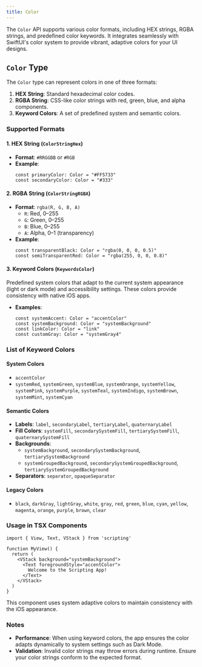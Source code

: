 ```yaml
---
title: Color
---
```


The `Color` API supports various color formats, including HEX strings, RGBA strings, and predefined color keywords. It integrates seamlessly with SwiftUI's color system to provide vibrant, adaptive colors for your UI designs.

## `Color` Type

The `Color` type can represent colors in one of three formats:
1. **HEX String**: Standard hexadecimal color codes.
2. **RGBA String**: CSS-like color strings with red, green, blue, and alpha components.
3. **Keyword Colors**: A set of predefined system and semantic colors.

### Supported Formats

#### 1. HEX String (`ColorStringHex`)
- **Format**: `#RRGGBB` or `#RGB`
- **Example**:
  ```tsx
  const primaryColor: Color = "#FF5733"
  const secondaryColor: Color = "#333"
  ```

#### 2. RGBA String (`ColorStringRGBA`)
- **Format**: `rgba(R, G, B, A)`
  - `R`: Red, 0–255
  - `G`: Green, 0–255
  - `B`: Blue, 0–255
  - `A`: Alpha, 0–1 (transparency)
- **Example**:
  ```tsx
  const transparentBlack: Color = "rgba(0, 0, 0, 0.5)"
  const semiTransparentRed: Color = "rgba(255, 0, 0, 0.8)"
  ```

#### 3. Keyword Colors (`KeywordsColor`)
Predefined system colors that adapt to the current system appearance (light or dark mode) and accessibility settings. These colors provide consistency with native iOS apps.

- **Examples**:
  ```tsx
  const systemAccent: Color = "accentColor"
  const systemBackground: Color = "systemBackground"
  const linkColor: Color = "link"
  const customGray: Color = "systemGray4"
  ```

### List of Keyword Colors

#### System Colors
- `accentColor`
- `systemRed`, `systemGreen`, `systemBlue`, `systemOrange`, `systemYellow`, `systemPink`, `systemPurple`, `systemTeal`, `systemIndigo`, `systemBrown`, `systemMint`, `systemCyan`

#### Semantic Colors
- **Labels**: `label`, `secondaryLabel`, `tertiaryLabel`, `quaternaryLabel`
- **Fill Colors**: `systemFill`, `secondarySystemFill`, `tertiarySystemFill`, `quaternarySystemFill`
- **Backgrounds**:
  - `systemBackground`, `secondarySystemBackground`, `tertiarySystemBackground`
  - `systemGroupedBackground`, `secondarySystemGroupedBackground`, `tertiarySystemGroupedBackground`
- **Separators**: `separator`, `opaqueSeparator`

#### Legacy Colors
- `black`, `darkGray`, `lightGray`, `white`, `gray`, `red`, `green`, `blue`, `cyan`, `yellow`, `magenta`, `orange`, `purple`, `brown`, `clear`

### Usage in TSX Components

```tsx
import { View, Text, VStack } from 'scripting'

function MyView() {
  return (
    <VStack background="systemBackground">
      <Text foregroundStyle="accentColor">
        Welcome to the Scripting App!
      </Text>
    </VStack>
  )
}
```

This component uses system adaptive colors to maintain consistency with the iOS appearance.

### Notes
- **Performance**: When using keyword colors, the app ensures the color adapts dynamically to system settings such as Dark Mode.
- **Validation**: Invalid color strings may throw errors during runtime. Ensure your color strings conform to the expected format.